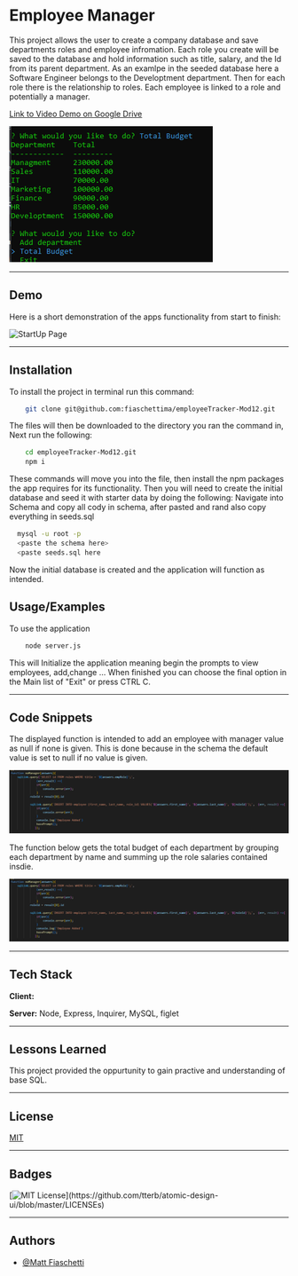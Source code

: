 # Employee Manager

This project allows the user to create a company database and save departments roles and employee infromation. Each role you create will be saved to the database and hold information such as title, salary, and the Id from its parent department. As an examlpe in the seeded database here a Software Engineer belongs to the Developtment department. Then for each role there is the relationship to roles. Each employee is linked to a role and potentially a manager.<br>

[Link to Video Demo on Google Drive](https://drive.google.com/file/d/19dulgmelrrT7aIYMSXpdNOog8aknaSkH/view)

![Bonus Budget](./Assets/images/codeSnipBudgetExample.png)

---

## Demo

Here is a short demonstration of the apps functionality from start to finish:

![StartUp Page](./Assets/images/demoGif.gif)

---

## Installation

To install the project in terminal run this command:

```bash
    git clone git@github.com:fiaschettima/employeeTracker-Mod12.git

```
The files will then be downloaded to the directory you ran the command in, Next run the following:
```bash
    cd employeeTracker-Mod12.git
    npm i
```
These commands will move you into the file, then install the npm packages the app requires for its functionality.
 Then you will need to create the initial database and seed it with starter data by doing the following:
 Navigate into Schema and copy all cody in schema, after pasted and rand also copy everything in seeds.sql
 ```bash
   mysql -u root -p
   <paste the schema here>
   <paste seeds.sql here
```   
Now the initial database is created and the application will function as intended.

## Usage/Examples

To use the application 
```bash
    node server.js
```
This will Initialize the application meaning begin the prompts to view employees, add,change ...
When finished you can choose the final option in the Main list of "Exit" or press CTRL C.

---

## Code Snippets

The displayed function is intended to add an employee with manager value as null if none is given. This is done because in the schema the default value is set to null if no value is given.

![No Manager code Snippet](./Assets/Images/codeSnip.png)

The function below gets the total budget of each department by grouping each department by name and summing up the role salaries contained insdie.

![No Manager code Snippet](./Assets/Images/codeSnip.png)

---

## Tech Stack

**Client:** 

**Server:** Node, Express, Inquirer, MySQL, figlet

---

## Lessons Learned

This project provided the oppurtunity to gain practive and understanding of base SQL.

---

## License

[MIT](https://choosealicense.com/licenses/mit/)

---

## Badges

[![MIT License](https://img.shields.io/apm/l/atomic-design-ui.svg?)](https://github.com/tterb/atomic-design-ui/blob/master/LICENSEs)

---

## Authors

- [@Matt Fiaschetti](https://github.com/fiaschettima)

